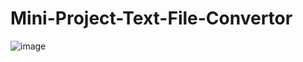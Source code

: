 # Mini-Project-Text-File-Convertor

![image](https://github.com/user-attachments/assets/0f5c65b6-b94e-49ea-b092-bac7d865fbe4)
